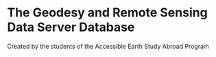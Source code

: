 # The Geodesy and Remote Sensing Data Server Database

Created by the students of the Accessible Earth Study Abroad Program
